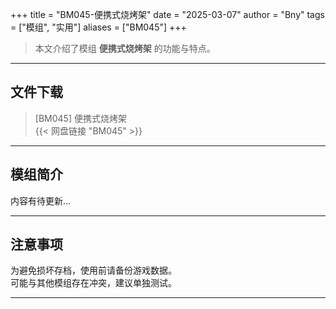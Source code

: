 +++
title = "BM045-便携式烧烤架"
date = "2025-03-07"
author = "Bny"
tags = ["模组", "实用"]
aliases = ["BM045"]
+++

> 本文介绍了模组 **便携式烧烤架** 的功能与特点。

---

## 文件下载

> [BM045] 便携式烧烤架  
{{< 网盘链接 "BM045" >}}  

---

## 模组简介

>  
内容有待更新...  

---

## 注意事项

>  
为避免损坏存档，使用前请备份游戏数据。  
可能与其他模组存在冲突，建议单独测试。  

---


